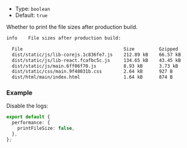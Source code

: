 - Type: `boolean`
- Default: `true`

Whether to print the file sizes after production build.

```bash
info    File sizes after production build:

  File                                     Size         Gzipped
  dist/static/js/lib-corejs.1c836fe7.js    212.89 kB    66.57 kB
  dist/static/js/lib-react.fcafbc5c.js     134.65 kB    43.45 kB
  dist/static/js/main.6ff06f70.js          8.93 kB      3.73 kB
  dist/static/css/main.9f48031b.css        2.64 kB      927 B
  dist/html/main/index.html                1.64 kB      874 B
```

### Example

Disable the logs:

```ts
export default {
  performance: {
    printFileSize: false,
  },
};
```
